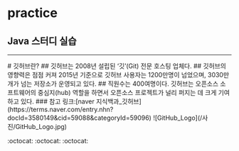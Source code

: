 # practice
## Java 스터디 실습
<hr/>
# 깃허브란?
## 깃허브는 2008년 설립된 ‘깃’(Git) 전문 호스팅 업체다.
## 깃허브의 영향력은 점점 커져 2015년 기준으로 깃허브 사용자는 1200만명이 넘었으며, 3030만개가 넘는 저장소가 운영되고 있다.
## 직원수는 400여명이다. 깃허브는 오픈소스 소프트웨어의 중심지(hub) 역할을 하면서 오픈소스 프로젝트가 널리 퍼지는 데 크게 기여하고 있다.
### 참고 링크:[naver 지식백과_깃허브](https://terms.naver.com/entry.nhn?docId=3580149&cid=59088&categoryId=59096)
![GitHub_Logo](/사진/GitHub_Logo.jpg)

:octocat: :octocat: :octocat:
